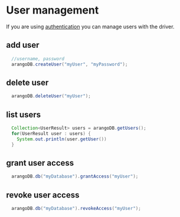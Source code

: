 # User management

If you are using [authentication](https://docs.arangodb.com/Manual/GettingStarted/Authentication.html) you can manage users with the driver.

## add user

```Java
  //username, password
  arangoDB.createUser("myUser", "myPassword");
```

## delete user

```Java
  arangoDB.deleteUser("myUser");
```

## list users

```Java
  Collection<UserResult> users = arangoDB.getUsers();
  for(UserResult user : users) {
    System.out.println(user.getUser())
  }
```

## grant user access

```Java
  arangoDB.db("myDatabase").grantAccess("myUser");
```

## revoke user access

```Java
  arangoDB.db("myDatabase").revokeAccess("myUser");
```
